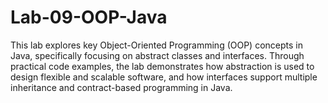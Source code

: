# Lab-09-OOP-Java
This lab explores key Object-Oriented Programming (OOP) concepts in Java, specifically focusing on abstract classes and interfaces. Through practical code examples, the lab demonstrates how abstraction is used to design flexible and scalable software, and how interfaces support multiple inheritance and contract-based programming in Java.
